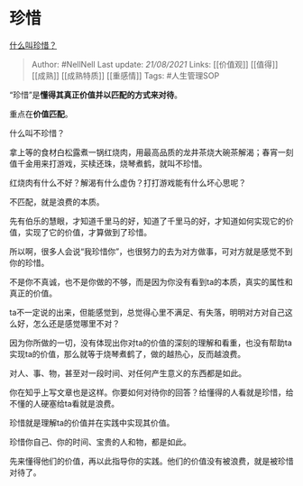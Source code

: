 # 珍惜
[什么叫珍惜？](https://www.zhihu.com/question/21215718/answer/1687567975)


> Author: #NellNell 
Last update: *21/08/2021* 
Links: [[价值观]] [[值得]] [[成熟]] [[成熟特质]] [[重感情]]
Tags: #人生管理SOP 

  

“珍惜”是**懂得其真正价值并以匹配的方式来对待**。

重点在**价值匹配**。

什么叫不珍惜？

拿上等的食材白松露煮一锅红烧肉，用最高品质的龙井茶烧大碗茶解渴；春宵一刻值千金用来打游戏，买椟还珠，烧琴煮鹤，就叫不珍惜。

红烧肉有什么不好？解渴有什么虚伪？打打游戏能有什么坏心思呢？

不匹配，就是浪费的本质。

先有伯乐的慧眼，才知道千里马的好，知道了千里马的好，才知道如何实现它的价值，实现了它的价值，才算做到了珍惜。

所以啊，很多人会说“我珍惜你”，也很努力的去为对方做事，可对方就是感觉不到你的珍惜。

不是你不真诚，也不是你做的不够，而是因为你没有看到ta的本质，真实的属性和真正的价值。

ta不一定说的出来，但能感觉到，总觉得心里不满足、有失落，明明对方对自己这么好，怎么还是感觉哪里不对？

因为你所做的一切，没有体现出你对ta的价值的深刻的理解和看重，也没有帮助ta实现ta的价值，那么就等于烧琴煮鹤了，做的越热心，反而越浪费。

对人、事、物，甚至对一段时间、对任何产生意义的东西都是如此。

你在知乎上写文章也是这样。你要如何对待你的回答？给懂得的人看就是珍惜，给不懂的人硬塞给ta看就是浪费。

珍惜就是理解ta的价值并在实践中实现其价值。

珍惜你自己、你的时间、宝贵的人和物，都是如此。

先来懂得他们的价值，再以此指导你的实践。他们的价值没有被浪费，就是被珍惜对待了。